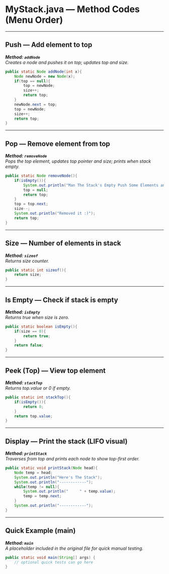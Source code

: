 # MyStack.java — Method Codes (Menu Order)

---

## Push — Add element to top  
**_Method: `addNode`_**  
*Creates a node and pushes it on top; updates top and size.*

```java
public static Node addNode(int x){
    Node newNode = new Node(x);
    if(top == null){
        top = newNode;
        size++;
        return top;
    }
    newNode.next = top;
    top = newNode;
    size++;
    return top;
}
```

---

## Pop — Remove element from top  
**_Method: `removeNode`_**  
*Pops the top element, updates top pointer and size; prints when stack empty.*

```java
public static Node removeNode(){
    if(isEmpty()){
        System.out.println("Man The Stack's Empty Push Some Elements and Perform This Operation For a Better Experiance");
        top = null;
        return top;
    }
    top = top.next;
    size--;
    System.out.println("Removed it :)");
    return top;
}
```

---

## Size — Number of elements in stack  
**_Method: `sizeof`_**  
*Returns size counter.*

```java
public static int sizeof(){
    return size;
}
```

---

## Is Empty — Check if stack is empty  
**_Method: `isEmpty`_**  
*Returns true when size is zero.*

```java
public static boolean isEmpty(){
    if(size == 0){
        return true;
    }
    return false;
}
```

---

## Peek (Top) — View top element  
**_Method: `stackTop`_**  
*Returns top.value or 0 if empty.*

```java
public static int stackTop(){
    if(isEmpty()){
        return 0;
    }
    return top.value;
}
```

---

## Display — Print the stack (LIFO visual)  
**_Method: `printStack`_**  
*Traverses from top and prints each node to show top-first order.*

```java
public static void printStack(Node head){
    Node temp = head;
    System.out.println("Here's The Stack");
    System.out.println("------------");
    while(temp != null){
        System.out.println("     " + temp.value);
        temp = temp.next;
    }
    System.out.println("------------");
}
```

---

## Quick Example (main)  
**_Method: `main`_**  
*A placeholder included in the original file for quick manual testing.*

```java
public static void main(String[] args) {
    // optional quick tests can go here
}
```